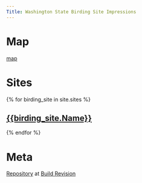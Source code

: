 ```yaml
---
Title: Washington State Birding Site Impressions
---
```


# Map
[map](map.html)

# Sites
{% for birding_site in site.sites %}
## [{{birding_site.Name}}]({{birding_site.url}})
{% endfor %}

# Meta
[Repository]({{site.github.repository_url}}) at [Build Revision]({{site.github.repository_url}}/commit/{{site.github.build_revision}})